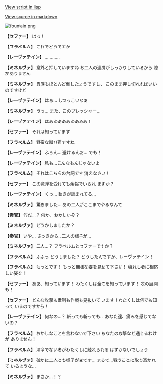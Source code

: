 [View script in lisp](../scripts/210122093.txt)

[View source in markdown](210122093.md)

![fountain.png](../images/backgrounds/fountain.png)

**【セファー】**
はっ！

**【フラベルム】**
これでどうですか

**【レーヴァテイン】**
…………

**【ミネルヴァ】**
意外と押していますね
お二人の連携がしっかりしているから
隙がありません

**【ミネルヴァ】**
異族もほとんど倒したようですし、
このまま押し切れればいいのですけど

**【レーヴァテイン】**
はぁ…
しつっこいなぁ

**【ミネルヴァ】**
うっ…
また、このプレッシャー…

**【レーヴァテイン】**
はあああああああああ！

**【セファー】**
それは知っています

**【フラベルム】**
野蛮な叫び声ですね

**【レーヴァテイン】**
ふぅん…
避けるんだ…
でも！

**【レーヴァテイン】**
私も…こんなもんじゃないよ

**【フラベルム】**
それはこちらの台詞です
消えなさい！

**【セファー】**
この魔弾を受けても余裕でいられ
ますか？

**【レーヴァテイン】**
くっ…
動きが読まれてる…

**【ミネルヴァ】**
驚きました…
あの二人がここまでやるなんて

**【奏官】**
何だ…？
何か、おかしいぞ？

**【ミネルヴァ】**
どうかしましたか？

**【奏官】**
いや…
さっきから…二人の様子が…

**【ミネルヴァ】**
二人…？
フラベルムとセファーですか？

**【フラベルム】**
ふふっ
どうしました？
どうしたんですか、レーヴァテイン！

**【フラベルム】**
もっとです！
もっと無様な姿を見せて下さい！
穢れし者に相応しい姿を！

**【セファー】**
ああ、知っています！
わたくしは全てを知っています！
次の展開も！

**【セファー】**
どんな攻撃も牽制も作戦も見抜いて
います！わたくしは何でも知って
いるのですから！

**【レーヴァテイン】**
何なの…？
斬っても斬っても…
あなた達、痛みを感じてないの？

**【フラベルム】**
おかしなことを言わないで下さい
あなたの攻撃など通じるわけが
ありません！

**【フラベルム】**
清浄でない者がわたくしに触れられる
はずがないでしょう

**【ミネルヴァ】**
確かに二人とも様子が変です…
まるで…戦うことに取り憑かれて
いるような…

**【ミネルヴァ】**
まさか…！？